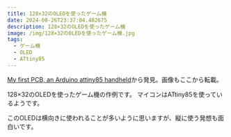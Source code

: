 ```yaml
---
title: 128×32のOLEDを使ったゲーム機
date: 2024-08-26T23:37:04.482675
description: 128×32のOLEDを使ったゲーム機
image: /img/128×32のOLEDを使ったゲーム機.jpg
tags:
  - ゲーム機
  - OLED
  - ATtiny85
---
```

[My first PCB, an Arduino attiny85 handheld](https://www.reddit.com/r/arduino/comments/1eph7te/my_first_pcb_an_arduino_attiny85_handheld/)から発見。画像もここから転載。

128×32のOLEDを使ったゲーム機の作例です。
マイコンはATtiny85を使っているようです。

このOLEDは横向きに使われることが多いように思いますが、縦に使う発想も面白いです。



